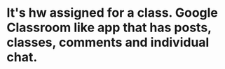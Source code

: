 # It's hw assigned for a class. Google Classroom like app that has posts, classes, comments and individual chat.
